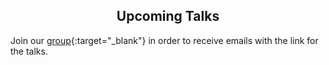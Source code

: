 <h2 style="text-align:center"> Upcoming Talks </h2>

<!-- 
Join our [group](https://groups.google.com/forum/#!forum/ml_logic_seminar/join 
){:target="_blank"} in order to receive emails with the link for the talks.
 -->

Join our [group](){:target="_blank"} in order to receive emails with the link for the talks.

<div class="talks">    
</div>
